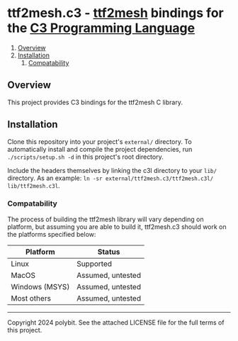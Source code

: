# ttf2mesh.c3 - [ttf2mesh](https://github.com/fetisov/ttf2mesh) bindings for the [C3 Programming Language](https://c3-lang.org/)

1. [Overview](#overview)
2. [Installation](#installation)
    1. [Compatability](#compatability)

## Overview

This project provides C3 bindings for the ttf2mesh C library.

## Installation

Clone this repository into your project's `external/` directory. To automatically install
and compile the project dependencies, run `./scripts/setup.sh -d` in this project's root
directory.

Include the headers themselves by linking the c3l directory to your `lib/` directory. As
an example: `ln -sr external/ttf2mesh.c3/ttf2mesh.c3l/ lib/ttf2mesh.c3l`.

### Compatability

The process of building the ttf2mesh library will vary depending on platform, but
assuming you are able to build it, ttf2mesh.c3 should work on the platforms specified
below:

| Platform       | Status            |
|----------------|-------------------|
| Linux          | Supported         |
| MacOS          | Assumed, untested |
| Windows (MSYS) | Assumed, untested |
| Most others    | Assumed, untested |

---

Copyright 2024 polybit.
See the attached LICENSE file for the full terms of this project.

